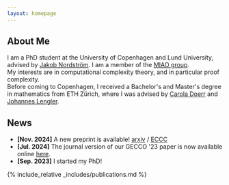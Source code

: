 ```yaml
---
layout: homepage
---
```


## About Me

I am a PhD student at the University of Copenhagen and Lund University, advised by [Jakob Nordström](https://jakobnordstrom.github.io/). I am a member of the [MIAO group](https://jakobnordstrom.github.io/miao-group/).  
My interests are in computational complexity theory, and in particular proof complexity.  
Before coming to Copenhagen, I received a Bachelor's and Master's degree in mathematics from ETH Zürich, where I was advised by [Carola Doerr](https://webia.lip6.fr/~doerr/) and [Johannes Lengler](https://as.inf.ethz.ch/people/members/lenglerj/index.html).

<!---
## Research Interests

- **Computer Vision:** image recognition, image generation, video captioning
- **Machine Learning:** meta-learning, incremental learning, transfer learning
-->

## News

- **[Nov. 2024]** A new preprint is available! [arxiv](https://arxiv.org/abs/2411.14267) / [ECCC](https://eccc.weizmann.ac.il/report/2024/185/)
- **[Jul. 2024]** The journal version of our GECCO '23 paper is now available online [here](https://link.springer.com/article/10.1007/s00453-024-01258-9).
- **[Sep. 2023]** I started my PhD!

{% include_relative _includes/publications.md %}

<!---
{% include_relative _includes/services.md %}
-->
